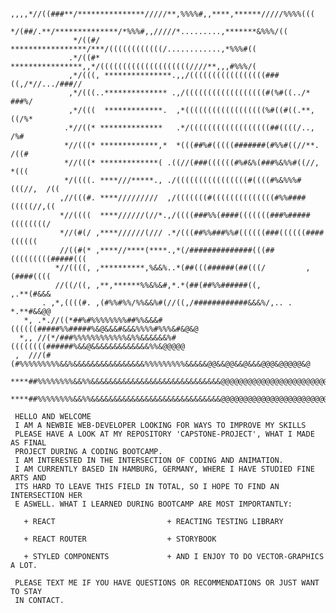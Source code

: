             ,,,,*//((###**/***************/////**,%%%%#,,****,******/////%%%%(((
                  */(##/.**/**************/*%%%#,,/////*.........,*******&%%%/((
                  */((#/ *****************/***/((((((((((((/............,*%%%#((
                 .*/((#* ****************,,*/((((((((((((((((((((////**,,,#%%%/(
                 ,*/(((, ***************.,,/(((((((((((((((((###((,/*//.../###//
                 ,*/(((..************** .,/((((((((((((((((((#(%#((../*    ###%/
                 ,*/(((  *************.  ,*((((((((((((((((((%#((#((.**,   ((/%*
                .*//((* **************   .*/((((((((((((((((((##((((/..,     /%#
                *//(((* *************,*  *(((##%#(((((#######(#%%#((//**.   /((#
                *//(((* *************( .((//(###((((((#%#&%(###%&%%#((//,   *(((
                */((((. ****///*****., ./((((((((((((((((#((((#%&%%%#(((//,  /((
               ,//(((#. ****/////////  ,/(((((((#((((((((((((((#%%####(((((//,((
               *//((((  ****//////(//*.,/((((###%%(####(((((((###%#####((((((((/
               *//(#(/ ,****//////(/// .*/(((##%%###%%#((((((###((((((####((((((
               //((#(* ,****//****(****.,*(/##############(((##(((((((((#####(((
              *//((((, ,**********,%&&%..*(##(((######(##(((/         ,(####((((
              //((/((, ,**,******%%&%&#,*.*(##(##%%######((,           ,.**(#&&&
           . ,*,((((#. ,(#%%#%%/%%&&%#(//((,/############&&&%/,.. .    *.**#&&@@
       *, .*.//((*##%#%%%%%%%%##%%&&&#((((((#####%%#####%&@&&&#&&&%%%%#%%%&#&@&@
      *,, //(*/###%%%%%%%%%%%%&%%&&&&&&%#((((((((######%&&@&&&&&&&&&&&&&%%&@@@@@
     ,  ///(#(#%%%%%%%%%&&%&&&&&&&&&&&&&&&&%%%%%%%%%&&&&&@@&&@@&&@&&&@@@&@@@@@&@
        ****##%%%%%%%%&&%%&&&&&&&&&&&&&&&&&&&&&&&&&&&&&@@@@@@@@@@@@@@@@@@@@@@@@@
        ****##%%%%%%%%&&%%&&&&&&&&&&&&&&&&&&&&&&&&&&&&&@@@@@@@@@@@@@@@@@@@@@@@@@
        
     HELLO AND WELCOME
     I AM A NEWBIE WEB-DEVELOPER LOOKING FOR WAYS TO IMPROVE MY SKILLS
     PLEASE HAVE A LOOK AT MY REPOSITORY 'CAPSTONE-PROJECT', WHAT I MADE AS FINAL
     PROJECT DURING A CODING BOOTCAMP. 
     I AM INTERESTED IN THE INTERSECTION OF CODING AND ANIMATION. 
     I AM CURRENTLY BASED IN HAMBURG, GERMANY, WHERE I HAVE STUDIED FINE ARTS AND 
     ITS HARD TO LEAVE THIS FIELD IN TOTAL, SO I HOPE TO FIND AN INTERSECTION HER
     E ASWELL. WHAT I LEARNED DURING BOOTCAMP ARE MOST IMPORTANTLY:
     
       + REACT                         + REACTING TESTING LIBRARY
       
       + REACT ROUTER                  + STORYBOOK
       
       + STYLED COMPONENTS             + AND I ENJOY TO DO VECTOR-GRAPHICS A LOT.
       
     PLEASE TEXT ME IF YOU HAVE QUESTIONS OR RECOMMENDATIONS OR JUST WANT TO STAY
     IN CONTACT.

       
